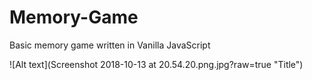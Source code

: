 # Memory-Game
Basic memory game written in Vanilla JavaScript

![Alt text](Screenshot 2018-10-13 at 20.54.20.png.jpg?raw=true "Title")
